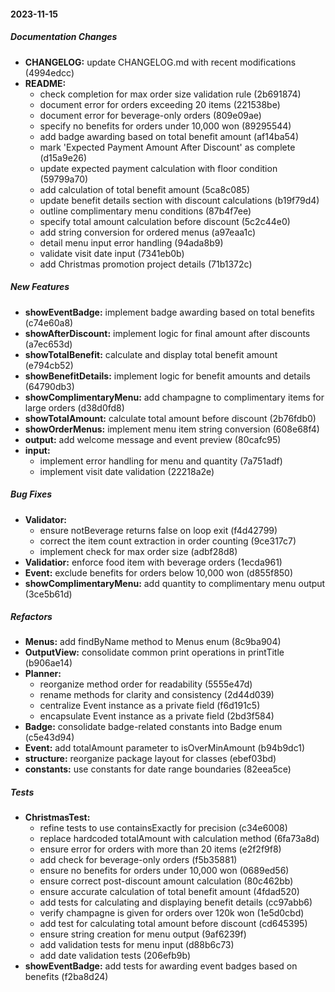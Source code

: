 #### 2023-11-15

##### Documentation Changes

* **CHANGELOG:**  update CHANGELOG.md with recent modifications (4994edcc)
* **README:**
  *  check completion for max order size validation rule (2b691874)
  *  document error for orders exceeding 20 items (221538be)
  *  document error for beverage-only orders (809e09ae)
  *  specify no benefits for orders under 10,000 won (89295544)
  *  add badge awarding based on total benefit amount (af14ba54)
  *  mark 'Expected Payment Amount After Discount' as complete (d15a9e26)
  *  update expected payment calculation with floor condition (59799a70)
  *  add calculation of total benefit amount (5ca8c085)
  *  update benefit details section with discount calculations (b19f79d4)
  *  outline complimentary menu conditions (87b4f7ee)
  *  specify total amount calculation before discount (5c2c44e0)
  *  add string conversion for ordered menus (a97eaa1c)
  *  detail menu input error handling (94ada8b9)
  *  validate visit date input (7341eb0b)
  *  add Christmas promotion project details (71b1372c)

##### New Features

* **showEventBadge:**  implement badge awarding based on total benefits (c74e60a8)
* **showAfterDiscount:**  implement logic for final amount after discounts (a7ec653d)
* **showTotalBenefit:**  calculate and display total benefit amount (e794cb52)
* **showBenefitDetails:**  implement logic for benefit amounts and details (64790db3)
* **showComplimentaryMenu:**  add champagne to complimentary items for large orders (d38d0fd8)
* **showTotalAmount:**  calculate total amount before discount (2b76fdb0)
* **showOrderMenus:**  implement menu item string conversion (608e68f4)
* **output:**  add welcome message and event preview (80cafc95)
* **input:**
  *  implement error handling for menu and quantity (7a751adf)
  *  implement visit date validation (22218a2e)

##### Bug Fixes

* **Validator:**
  *  ensure notBeverage returns false on loop exit (f4d42799)
  *  correct the item count extraction in order counting (9ce317c7)
  *  implement check for max order size (adbf28d8)
* **Validatior:**  enforce food item with beverage orders (1ecda961)
* **Event:**  exclude benefits for orders below 10,000 won (d855f850)
* **showComplimentaryMenu:**  add quantity to complimentary menu output (3ce5b61d)

##### Refactors

* **Menus:**  add findByName method to Menus enum (8c9ba904)
* **OutputView:**  consolidate common print operations in printTitle (b906ae14)
* **Planner:**
  *  reorganize method order for readability (5555e47d)
  *  rename methods for clarity and consistency (2d44d039)
  *  centralize Event instance as a private field (f6d191c5)
  *  encapsulate Event instance as a private field (2bd3f584)
* **Badge:**  consolidate badge-related constants into Badge enum (c5e43d94)
* **Event:**  add totalAmount parameter to isOverMinAmount (b94b9dc1)
* **structure:**  reorganize package layout for classes (ebef03bd)
* **constants:**  use constants for date range boundaries (82eea5ce)

##### Tests

* **ChristmasTest:**
  *  refine tests to use containsExactly for precision (c34e6008)
  *  replace hardcoded totalAmount with calculation method (6fa73a8d)
  *  ensure error for orders with more than 20 items (e2f2f9f8)
  *  add check for beverage-only orders (f5b35881)
  *  ensure no benefits for orders under 10,000 won (0689ed56)
  *  ensure correct post-discount amount calculation (80c462bb)
  *  ensure accurate calculation of total benefit amount (4fdad520)
  *  add tests for calculating and displaying benefit details (cc97abb6)
  *  verify champagne is given for orders over 120k won (1e5d0cbd)
  *  add test for calculating total amount before discount (cd645395)
  *  ensure string creation for menu output (9af6239f)
  *  add validation tests for menu input (d88b6c73)
  *  add date validation tests (206efb9b)
* **showEventBadge:**  add tests for awarding event badges based on benefits (f2ba8d24)


